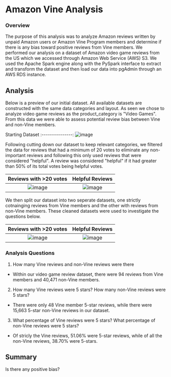 # Amazon Vine Analysis

### Overview 

The purpose of this analysis was to analyze Amazon reviews written by unpaid Amazon users or Amazon Vine Program members and determine if there is any bias toward positive reviews from Vine members. We performed our analysis on a dataset of Amazon video game reviews from the US which we accessed through Amazon Web Service (AWS) S3. We used the Apache Spark engine along with the PySpark interface to extract and transform the dataset and then load our data into pgAdmin through an AWS RDS instance. 

## Analysis

Below is a preview of our initial dataset. All available datasets are constructed with the same data categories and layout. As seen we chose to analyze video game reviews as the product_category is "Video Games". From this data we were able to assess potential review bias between Vine and non-Vine members.

Starting Dataset
:---------------:
![image](https://user-images.githubusercontent.com/108199140/196826289-79af5410-4c42-47d1-ac83-779d0e61c034.png)

Following cutting down our dataset to keep relevant categories, we filtered the data for reviews that had a minimum of 20 votes to eliminate any non-important reviews and following this only used reviews that were considered "helpful". A review was considered "helpful" if it had greater than 50% of its total votes being helpful votes.

Reviews with >20 votes      |     Helpful Reviews
:--------------------------:|:-----------------------------:
![image](https://user-images.githubusercontent.com/108199140/196827167-5f346a72-dc2f-4511-9b49-30f898688989.png) | ![image](https://user-images.githubusercontent.com/108199140/196827323-426edcbb-0c09-4865-aeef-c4e752776ca9.png)

We then split our dataset into two seperate datasets, one strictly cotnainging reviews from Vine members and the other with reviews from non-Vine members. These cleaned datasets were used to investigate the questions below.

Reviews with >20 votes      |     Helpful Reviews
:--------------------------:|:-----------------------------:
![image](https://user-images.githubusercontent.com/108199140/196827478-6770a0e6-fcdf-484a-b2b8-492ebaf9e27c.png) | ![image](https://user-images.githubusercontent.com/108199140/196827499-3610fed8-532d-4d60-b9ae-1e6a4ce3331d.png)

### Analysis Questions

1. How many Vine reviews and non-Vine reviews were there

* Within our video game review dataset, there were 94 reviews from Vine members and 40,471 non-Vine members.

2. How many Vine reviews were 5 stars? How many non-Vine reviews were 5 stars?

* There were only 48 Vine member 5-star reviews, while there were 15,663 5-star non-Vine reviews in our dataset. 

3. What percentage of Vine reviews were 5 stars? What percentage of non-Vine reviews were 5 stars?

* Of stricly the Vine reviews, 51.06% were 5-star reviews, while of all the non-Vine reviews, 38.70% were 5-stars. 

## Summary

Is there any positive bias?
